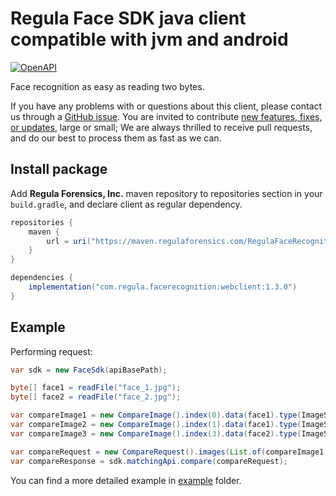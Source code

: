 # Regula Face SDK java client compatible with jvm and android

[![OpenAPI](https://img.shields.io/badge/OpenAPI-defs-0a8c42?style=flat-square)](https://github.com/regulaforensics/FaceSDK-web-openapi)

Face recognition as easy as reading two bytes.

If you have any problems with or questions about this client, please contact us
through a [GitHub issue](https://github.com/regulaforensics/FaceSDK-web-java-client/issues).
You are invited to contribute [new features, fixes, or updates](https://github.com/regulaforensics/FaceSDK-web-java-client/issues?q=is%3Aissue+is%3Aopen+label%3A%22help+wanted%22), large or small; We are always thrilled to receive pull requests, and do our best to process them as fast as we can.


## Install package
Add __Regula Forensics, Inc.__ maven repository to repositories section in your `build.gradle`,
and declare client as regular dependency.

```gradle
repositories {
    maven {
        url = uri("https://maven.regulaforensics.com/RegulaFaceRecognitionWebClient")
    }
}

dependencies {
    implementation("com.regula.facerecognition:webclient:1.3.0")
}
```

## Example
Performing request:
```java
var sdk = new FaceSdk(apiBasePath);

byte[] face1 = readFile("face_1.jpg");
byte[] face2 = readFile("face_2.jpg");

var compareImage1 = new CompareImage().index(0).data(face1).type(ImageSource.LIVE);
var compareImage2 = new CompareImage().index(1).data(face1).type(ImageSource.DOCUMENT_RFID);
var compareImage3 = new CompareImage().index(3).data(face2).type(ImageSource.LIVE);

var compareRequest = new CompareRequest().images(List.of(compareImage1, compareImage2, compareImage3));
var compareResponse = sdk.matchingApi.compare(compareRequest);
```

You can find a more detailed example in  [example](./example) folder.
